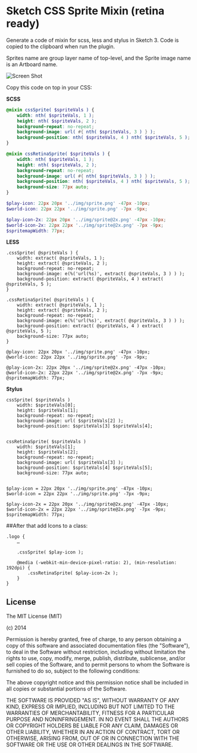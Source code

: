 Sketch CSS Sprite Mixin (retina ready)
======================================

Generate a code of mixin for scss, less and stylus in Sketch 3. Code is copied to the clipboard when run the plugin.

Sprites name are group layer name of top-level, and the Sprite image name is an Artboard name.

![Screen Shot](http://s4.postimg.org/gsit6dnod/Bildschirmfoto_2015_01_09_um_15_21_07.png)

Copy this code on top in your CSS:

**SCSS**

```scss
@mixin cssSprite( $spriteVals ) {
	width: nth( $spriteVals, 1 );
	height: nth( $spriteVals, 2 );
	background-repeat: no-repeat;
	background-image: url( #{ nth( $spriteVals, 3 ) } );
	background-position: nth( $spriteVals, 4 ) nth( $spriteVals, 5 );
}

@mixin cssRetinaSprite( $spriteVals ) {
	width: nth( $spriteVals, 1 );
	height: nth( $spriteVals, 2 );
	background-repeat: no-repeat;
	background-image: url( #{ nth( $spriteVals, 3 ) } );
	background-position: nth( $spriteVals, 4 ) nth( $spriteVals, 5 );
	background-size: 77px auto;
}

$play-icon: 22px 20px '../img/sprite.png' -47px -10px;
$world-icon: 22px 22px '../img/sprite.png' -7px -9px;

$play-icon-2x: 22px 20px '../img/sprite@2x.png' -47px -10px;
$world-icon-2x: 22px 22px '../img/sprite@2x.png' -7px -9px;
$spritemapWidth: 77px;
```

**LESS**

```less
.cssSprite( @spriteVals ) {
	width: extract( @spriteVals, 1 );
	height: extract( @spriteVals, 2 );
	background-repeat: no-repeat;
	background-image: e(%('url(%s)', extract( @spriteVals, 3 ) ) );
	background-position: extract( @spriteVals, 4 ) extract( @spriteVals, 5 );
}

.cssRetinaSprite( @spriteVals ) {
	width: extract( @spriteVals, 1 );
	height: extract( @spriteVals, 2 );
	background-repeat: no-repeat;
	background-image: e(%('url(%s)', extract( @spriteVals, 3 ) ) );
	background-position: extract( @spriteVals, 4 ) extract( @spriteVals, 5 );
	background-size: 77px auto;
}

@play-icon: 22px 20px '../img/sprite.png' -47px -10px;
@world-icon: 22px 22px '../img/sprite.png' -7px -9px;

@play-icon-2x: 22px 20px '../img/sprite@2x.png' -47px -10px;
@world-icon-2x: 22px 22px '../img/sprite@2x.png' -7px -9px;
@spritemapWidth: 77px;
```

**Stylus**

```stylus
cssSprite( $spriteVals )
	width: $spriteVals[0];
	height: $spriteVals[1];
	background-repeat: no-repeat;
	background-image: url( $spriteVals[2] );
	background-position: $spriteVals[3] $spriteVals[4];


cssRetinaSprite( $spriteVals )
	width: $spriteVals[1];
	height: $spriteVals[2];
	background-repeat: no-repeat;
	background-image: url( $spriteVals[3] );
	background-position: $spriteVals[4] $spriteVals[5];
	background-size: 77px auto;


$play-icon = 22px 20px '../img/sprite.png' -47px -10px;
$world-icon = 22px 22px '../img/sprite.png' -7px -9px;

$play-icon-2x = 22px 20px '../img/sprite@2x.png' -47px -10px;
$world-icon-2x = 22px 22px '../img/sprite@2x.png' -7px -9px;
$spritemapWidth: 77px;
```

##After that add Icons to a class:

```
.logo {
	…

	.cssSprite( $play-icon );

	@media (-webkit-min-device-pixel-ratio: 2), (min-resolution: 192dpi) {
		.cssRetinaSprite( $play-icon-2x );
	}
}
```


## License

The MIT License (MIT)

(c) 2014

Permission is hereby granted, free of charge, to any person obtaining a copy
of this software and associated documentation files (the "Software"), to deal
in the Software without restriction, including without limitation the rights
to use, copy, modify, merge, publish, distribute, sublicense, and/or sell
copies of the Software, and to permit persons to whom the Software is
furnished to do so, subject to the following conditions:

The above copyright notice and this permission notice shall be included in all
copies or substantial portions of the Software.

THE SOFTWARE IS PROVIDED "AS IS", WITHOUT WARRANTY OF ANY KIND, EXPRESS OR
IMPLIED, INCLUDING BUT NOT LIMITED TO THE WARRANTIES OF MERCHANTABILITY,
FITNESS FOR A PARTICULAR PURPOSE AND NONINFRINGEMENT. IN NO EVENT SHALL THE
AUTHORS OR COPYRIGHT HOLDERS BE LIABLE FOR ANY CLAIM, DAMAGES OR OTHER
LIABILITY, WHETHER IN AN ACTION OF CONTRACT, TORT OR OTHERWISE, ARISING FROM,
OUT OF OR IN CONNECTION WITH THE SOFTWARE OR THE USE OR OTHER DEALINGS IN THE
SOFTWARE.